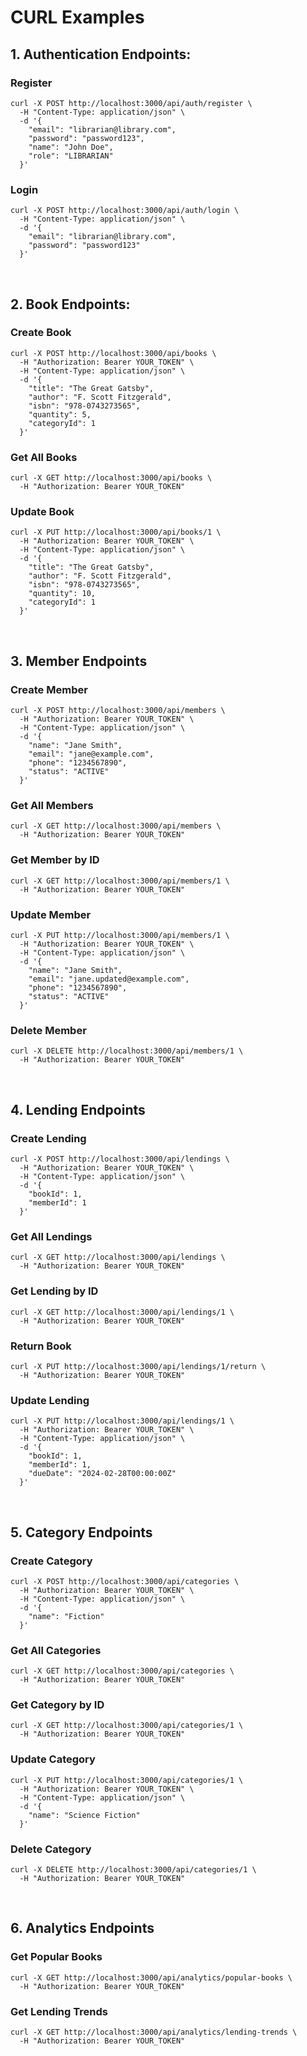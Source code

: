 # CURL Examples

## 1. Authentication Endpoints:

### Register
```
curl -X POST http://localhost:3000/api/auth/register \
  -H "Content-Type: application/json" \
  -d '{
    "email": "librarian@library.com",
    "password": "password123",
    "name": "John Doe",
    "role": "LIBRARIAN"
  }'
```

### Login
```
curl -X POST http://localhost:3000/api/auth/login \
  -H "Content-Type: application/json" \
  -d '{
    "email": "librarian@library.com",
    "password": "password123"
  }'
```

<br>

## 2. Book Endpoints:

### Create Book
```
curl -X POST http://localhost:3000/api/books \
  -H "Authorization: Bearer YOUR_TOKEN" \
  -H "Content-Type: application/json" \
  -d '{
    "title": "The Great Gatsby",
    "author": "F. Scott Fitzgerald",
    "isbn": "978-0743273565",
    "quantity": 5,
    "categoryId": 1
  }'
```

### Get All Books
```
curl -X GET http://localhost:3000/api/books \
  -H "Authorization: Bearer YOUR_TOKEN"
```

### Update Book
```
curl -X PUT http://localhost:3000/api/books/1 \
  -H "Authorization: Bearer YOUR_TOKEN" \
  -H "Content-Type: application/json" \
  -d '{
    "title": "The Great Gatsby",
    "author": "F. Scott Fitzgerald",
    "isbn": "978-0743273565",
    "quantity": 10,
    "categoryId": 1
  }'
```

<br>

## 3. Member Endpoints

### Create Member
```
curl -X POST http://localhost:3000/api/members \
  -H "Authorization: Bearer YOUR_TOKEN" \
  -H "Content-Type: application/json" \
  -d '{
    "name": "Jane Smith",
    "email": "jane@example.com",
    "phone": "1234567890",
    "status": "ACTIVE"
  }'
```

### Get All Members
```
curl -X GET http://localhost:3000/api/members \
  -H "Authorization: Bearer YOUR_TOKEN"
```

### Get Member by ID
```
curl -X GET http://localhost:3000/api/members/1 \
  -H "Authorization: Bearer YOUR_TOKEN"
```

### Update Member
```
curl -X PUT http://localhost:3000/api/members/1 \
  -H "Authorization: Bearer YOUR_TOKEN" \
  -H "Content-Type: application/json" \
  -d '{
    "name": "Jane Smith",
    "email": "jane.updated@example.com",
    "phone": "1234567890",
    "status": "ACTIVE"
  }'
```

### Delete Member
```
curl -X DELETE http://localhost:3000/api/members/1 \
  -H "Authorization: Bearer YOUR_TOKEN"
```

<br>

## 4. Lending Endpoints

### Create Lending
```
curl -X POST http://localhost:3000/api/lendings \
  -H "Authorization: Bearer YOUR_TOKEN" \
  -H "Content-Type: application/json" \
  -d '{
    "bookId": 1,
    "memberId": 1
  }'
```

### Get All Lendings
```
curl -X GET http://localhost:3000/api/lendings \
  -H "Authorization: Bearer YOUR_TOKEN"
```

### Get Lending by ID
```
curl -X GET http://localhost:3000/api/lendings/1 \
  -H "Authorization: Bearer YOUR_TOKEN"
```

### Return Book
```
curl -X PUT http://localhost:3000/api/lendings/1/return \
  -H "Authorization: Bearer YOUR_TOKEN"
```

### Update Lending
```
curl -X PUT http://localhost:3000/api/lendings/1 \
  -H "Authorization: Bearer YOUR_TOKEN" \
  -H "Content-Type: application/json" \
  -d '{
    "bookId": 1,
    "memberId": 1,
    "dueDate": "2024-02-28T00:00:00Z"
  }'
```

<br>

## 5. Category Endpoints

### Create Category
```
curl -X POST http://localhost:3000/api/categories \
  -H "Authorization: Bearer YOUR_TOKEN" \
  -H "Content-Type: application/json" \
  -d '{
    "name": "Fiction"
  }'
```

### Get All Categories
```
curl -X GET http://localhost:3000/api/categories \
  -H "Authorization: Bearer YOUR_TOKEN"
```

### Get Category by ID
```
curl -X GET http://localhost:3000/api/categories/1 \
  -H "Authorization: Bearer YOUR_TOKEN"
```

### Update Category
```
curl -X PUT http://localhost:3000/api/categories/1 \
  -H "Authorization: Bearer YOUR_TOKEN" \
  -H "Content-Type: application/json" \
  -d '{
    "name": "Science Fiction"
  }'
```

### Delete Category
```
curl -X DELETE http://localhost:3000/api/categories/1 \
  -H "Authorization: Bearer YOUR_TOKEN"
```

<br>

## 6. Analytics Endpoints

### Get Popular Books
```
curl -X GET http://localhost:3000/api/analytics/popular-books \
  -H "Authorization: Bearer YOUR_TOKEN"
```

### Get Lending Trends
```
curl -X GET http://localhost:3000/api/analytics/lending-trends \
  -H "Authorization: Bearer YOUR_TOKEN"
```

